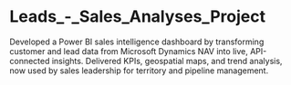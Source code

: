 # Leads_-_Sales_Analyses_Project
Developed a Power BI sales intelligence dashboard by transforming customer and lead data from Microsoft Dynamics NAV into live, API-connected insights. Delivered KPIs, geospatial maps, and trend analysis, now used by sales leadership for territory and pipeline management.
